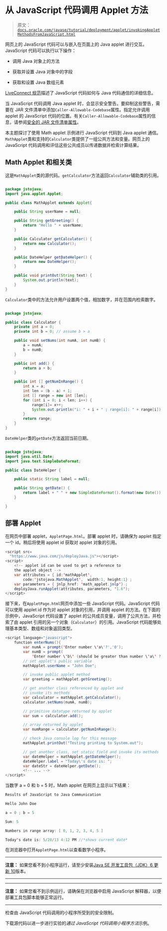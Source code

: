 # 从 JavaScript 代码调用 Applet 方法

> 原文：[`docs.oracle.com/javase/tutorial/deployment/applet/invokingAppletMethodsFromJavaScript.html`](https://docs.oracle.com/javase/tutorial/deployment/applet/invokingAppletMethodsFromJavaScript.html)

网页上的 JavaScript 代码可以与嵌入在页面上的 Java applet 进行交互。JavaScript 代码可以执行以下操作：

+   调用 Java 对象上的方法

+   获取并设置 Java 对象中的字段

+   获取和设置 Java 数组元素

[LiveConnect 规范](http://www.oracle.com/technetwork/java/javase/plugin2-142482.html#LIVECONNECT)描述了 JavaScript 代码如何与 Java 代码通信的详细信息。

当 JavaScript 代码调用 Java applet 时，会显示安全警告。要抑制这些警告，需要在 JAR 文件清单中添加`Caller-Allowable-Codebase`属性。指定允许调用 applet 的 JavaScript 代码的位置。有关`Caller-Allowable-Codebase`属性的信息，请参阅[安全的 JAR 文件清单属性](https://docs.oracle.com/javase/8/docs/technotes/guides/deploy/manifest.html)。

本主题探讨了使用 Math applet 示例进行 JavaScript 代码到 Java applet 通信。`MathApplet`类和支持的`Calculator`类提供了一组公共方法和变量。网页上的 JavaScript 代码调用和评估这些公共成员以传递数据并检索计算结果。

## Math Applet 和相关类

这是``MathApplet``类的源代码。`getCalculator`方法返回`Calculator`辅助类的引用。

```java

package jstojava;
import java.applet.Applet;

public class MathApplet extends Applet{

    public String userName = null;

    public String getGreeting() {
        return "Hello " + userName;
    }

    public Calculator getCalculator() {
        return new Calculator();
    } 

    public DateHelper getDateHelper() {
        return new DateHelper();
    }

    public void printOut(String text) {
        System.out.println(text);
    }
}

```

``Calculator``类中的方法允许用户设置两个值，相加数字，并在范围内检索数字。

```java

package jstojava;

public class Calculator {
    private int a = 0;
    private int b = 0; // assume b > a

    public void setNums(int numA, int numB) {
        a = numA;
        b = numB;
    }

    public int add() {
        return a + b;
    }

    public int [] getNumInRange() {    
        int x = a;
        int len = (b - a) + 1;
        int [] range = new int [len];
        for (int i = 0; i < len; i++) {
            range[i]= x++;
            System.out.println("i: " + i + " ; range[i]: " + range[i]);
        }
        return range;
    }
}

```

``DateHelper``类的`getDate`方法返回当前日期。

```java

package jstojava;
import java.util.Date;
import java.text.SimpleDateFormat;

public class DateHelper {

    public static String label = null;

    public String getDate() {
        return label + " " + new SimpleDateFormat().format(new Date());
    }

}

```

## 部署 Applet

在网页中部署 applet，``AppletPage.html``。部署 applet 时，请确保为 applet 指定一个 id。稍后将使用 applet id 获取对 applet 对象的引用。

```java
<script src=
  "https://www.java.com/js/deployJava.js"></script>
<script>
    <!-- applet id can be used to get a reference to
    the applet object -->
    var attributes = { id:'mathApplet',
        code:'jstojava.MathApplet',  width:1, height:1} ;
    var parameters = { jnlp_href: 'math_applet.jnlp'} ;
    deployJava.runApplet(attributes, parameters, '1.6');
</script>

```

接下来，在``AppletPage.html``网页中添加一些 JavaScript 代码。JavaScript 代码可以使用 applet id 作为对 applet 对象的引用，并调用 applet 的方法。在下面的示例中，JavaScript 代码设置了 applet 的公共成员变量，调用了公共方法，并检索了由 applet 引用的另一个对象（`Calculator`）的引用。JavaScript 代码能够处理基本类型、数组和对象返回类型。

```java
<script language="javascript">
    function enterNums(){
        var numA = prompt('Enter number \'a\'?','0');
        var numB = prompt(
            'Enter number \'b\' (should be greater than number \'a\' ?','1');
        // set applet's public variable
        mathApplet.userName = "John Doe";

        // invoke public applet method
        var greeting = mathApplet.getGreeting();

        // get another class referenced by applet and
        // invoke its methods
        var calculator = mathApplet.getCalculator();
        calculator.setNums(numA, numB);

        // primitive datatype returned by applet
        var sum = calculator.add();

        // array returned by applet
        var numRange = calculator.getNumInRange();

        // check Java console log for this message
        mathApplet.printOut("Testing printing to System.out");

        // get another class, set static field and invoke its methods
        var dateHelper = mathApplet.getDateHelper();
        dateHelper.label = "Today\'s date is: ";
        var dateStr = dateHelper.getDate();
        <!-- ... -->
</script>

```

当数字 a = 0 和 b = 5 时，Math applet 在网页上显示以下结果：

```java
Results of JavaScript to Java Communication

Hello John Doe

a = 0 ; b = 5

Sum: 5

Numbers in range array: [ 0, 1, 2, 3, 4, 5 ]

Today's date is: 5/28/13 4:12 PM //*shows current date*

```

在浏览器中打开``AppletPage.html``以查看数学小程序。

* * *

**注意：** 如果您看不到小程序运行，请至少安装[Java SE 开发工具包（JDK）6 更新 10](http://www.oracle.com/technetwork/java/javase/downloads/index.html)版本。

* * *

* * *

**注意：** 如果您看不到示例运行，请确保在浏览器中启用 JavaScript 解释器，以便部署工具包脚本能够正常运行。

* * *

检查由 JavaScript 代码调用的小程序所受到的安全限制。

下载源代码以进一步进行实验的*通过 JavaScript 代码调用小程序方法*示例。
